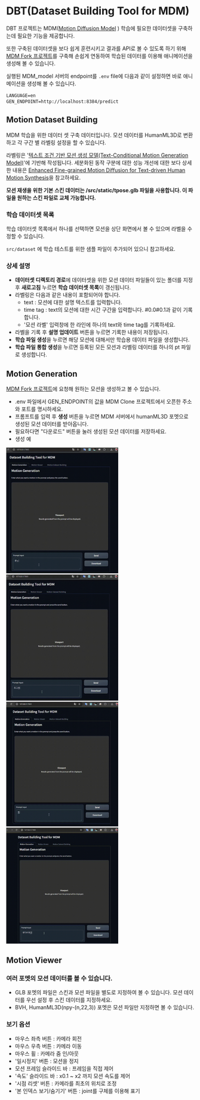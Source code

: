 # DBT(Dataset Building Tool for MDM)

DBT 프로젝트는 MDM([Motion Diffusion Model](https://github.com/GuyTevet/motion-diffusion-model) ) 학습에 필요한 데이터셋을 구축하는데 필요한 기능을 제공합니다.

또한 구축된 데이터셋을 보다 쉽게 훈련시키고 결과를 API로 볼 수 있도록 하기 위해 [MDM Fork 프로젝트](https://github.com/google-ml-bc-2nd-2025/MDM_model)를 구축해 손쉽게 연동하여 학습된 데이터를 이용해 애니메이션을 생성해 볼 수 있습니다.

실행된 MDM_model 서버의 endpoint를 `.env` file에 다음과 같이 설정하면 바로 애니메이션을 생성해 볼 수 있습니다.

    LANGUAGE=en
    GEN_ENDPOINT=http://localhost:8384/predict


## Motion Dataset Building 

MDM 학습을 위한 데이터 셋 구축 데이터입니다. 모션 데이터를 HumanML3D로 변환하고 각 구간 별 라벨링 설정을 할 수 있습니다.

라벨링은 '[텍스트 조건 기반 모션 생성 모델(Text-Conditional Motion Generation Model)](https://arxiv.org/abs/2305.09662)'에 기반해 작성됩니다. 세분화된 동작 구분에 대한 성능 개선에 대한 보다 상세한 내용은 [Enhanced Fine-grained Motion Diffusion for Text-driven Human Motion Synthesis](https://arxiv.org/abs/2305.13773v2)을 참고하세요.

**모션 재생을 위한 기본 스킨 데이터는 /src/static/tpose.glb 파일을 사용합니다. 이 파일을 원하는 스킨 파일로 교체 가능합니다.**

###  학습 데이터셋 목록

학습 데이터셋 목록에서 하나를 선택하면 모션을 상단 화면에서 볼 수 있으며 라벨을 수정할 수 있습니다.

`src/dataset` 에 학습 테스트를 위한 샘플 파일이 추가되어 있으니 참고하세요.

### 상세 설명

* **데이터셋 디렉토리 경로**에 데이터셋을 위한 모션 데이터 파일들이 있는 폴더를 지정 후 **새로고침** 누르면 **학습 데이터셋 목록**이 갱신됩니다.
* 라벨링은 다음과 같은 내용이 포함되어야 합니다.
    * text : 모션에 대한 설명 텍스트를 입력합니다.
    * time tag : text의 모션에 대한 시간 구간을 입력합니다. #0.0#0.1과 같이 기록합니다. 
    * '모션 라벨' 입력창에 한 라인에 하나의 text와 time tag를 기록하세요.
* 라벨을 기록 후 **설명 업데이트** 버튼을 누르면 기록한 내용이 저장됩니다.
* **학습 파일 생성**을 누르면 해당 모션에 대해서만 학습용 데이터 파일을 생성합니다.
* **학습 파일 통합 생성**을 누르면 등록된 모든 모션과 라벨링 데이터를 하나의 pt 파일로 생성합니다.

## Motion Generation

[MDM Fork 프로젝트](https://github.com/google-ml-bc-2nd-2025/MDM_model)에 요청해 원하는 모션을 생성하고 볼 수 있습니다.

* .env 파일에서 GEN_ENDPOINT의 값을 MDM Clone 프로젝트에서 오픈한 주소와 포트를 명시하세요.
* 프롬프트를 입력 후 **생성** 버튼을 누르면 MDM 서버에서 humanML3D 포멧으로 생성된 모션 데이터를 받아옵니다.
* 필요하다면 "다운로드" 버튼을 눌러 생성된 모션 데이터를 저장하세요.
* 생성 예

<img src="imgs/run_in_a_circle.gif" alt="원을 그리며 뛰기" width="300">
<img src="imgs/squat_jump.gif" alt="쪼그려 뛰기" width="300">
<img src="imgs/squats_down_and_rests.gif" alt="쪼그려 앉아 쉬기" width="300">
<img src="imgs/jump_forward.gif" alt="앞으로 뛰기" width="300">


## Motion Viewer

### 여러 포멧의 모션 데이터를 볼 수 있습니다.

* GLB 포멧의 파일은 스킨과 모션 파일을 별도로 지정하여 볼 수 있습니다. 모션 데이터를 우선 설정 후 스킨 데이터를 지정하세요.
* BVH, HumanML3D(npy-(n,22,3)) 포멧은 모션 파일만 지정하면 볼 수 있습니다.

### 보기 옵션

* 마우스 좌측 버튼 : 카메라 회전
* 마우스 우측 버튼 : 카메라 이동
* 마우스 휠 : 카메라 줌 인/아웃
* '일시정지' 버튼 : 모션을 정지
* 모션 프레임 슬라이드 바 : 프레임을 직접 제어
* '속도' 슬라이드 바 : x0.1 ~ x2 까지 모션 속도를 제어
* '시점 리셋' 버튼 : 카메라를 최초의 위치로 조정
* '본 인덱스 보기/숨기기' 버튼 : joint를 구체를 이용해 표기

